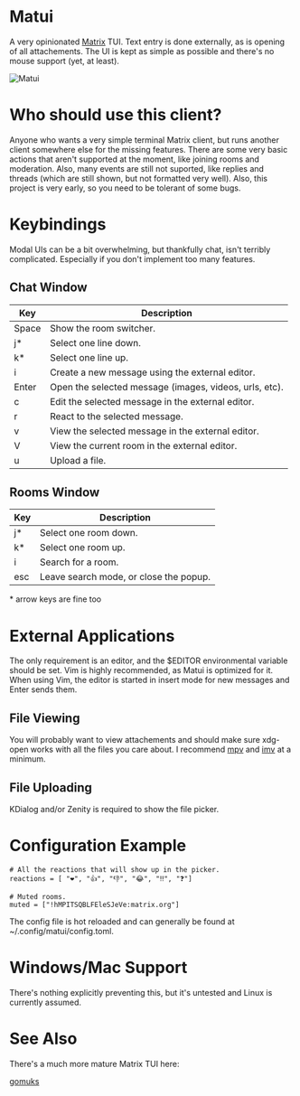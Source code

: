 # Matui

A very opinionated [Matrix](https://matrix.org/) TUI. Text entry is done
externally, as is opening of all attachements. The UI is kept as simple as
possible and there's no mouse support (yet, at least).

![Matui](https://github.com/pkulak/matui/blob/main/screenshot.png?raw=true "The main chat window.")

# Who should use this client?

Anyone who wants a very simple terminal Matrix client, but runs another client
somewhere else for the missing features. There are some very basic actions
that aren't supported at the moment, like joining rooms and moderation. Also,
many events are still not suported, like replies and threads (which are still
shown, but not formatted very well). Also, this project is very early, so you
need to be tolerant of some bugs.

# Keybindings

Modal UIs can be a bit overwhelming, but thankfully chat, isn't terribly
complicated. Especially if you don't implement too many features.

## Chat Window

| Key   | Description                                            |
|-------|--------------------------------------------------------|
| Space | Show the room switcher.                                |
| j*    | Select one line down.                                  | 
| k*    | Select one line up.                                    | 
| i     | Create a new message using the external editor.        | 
| Enter | Open the selected message (images, videos, urls, etc). | 
| c     | Edit the selected message in the external editor.      | 
| r     | React to the selected message.                         | 
| v     | View the selected message in the external editor.      | 
| V     | View the current room in the external editor.          | 
| u     | Upload a file.                                         | 

## Rooms Window

| Key | Description                                     |
|-----|-------------------------------------------------|
| j*  | Select one room down.                           | 
| k*  | Select one room up.                             | 
| i   | Search for a room.                              | 
| esc | Leave search mode, or close the popup.          | 

\* arrow keys are fine too

# External Applications

The only requirement is an editor, and the $EDITOR environmental variable should
be set. Vim is highly recommended, as Matui is optimized for it. When using Vim,
the editor is started in insert mode for new messages and Enter sends them.

## File Viewing

You will probably want to view attachements and should make sure xdg-open works
with all the files you care about. I recommend [mpv](https://mpv.io/) and
[imv](https://sr.ht/~exec64/imv/) at a minimum.

## File Uploading

KDialog and/or Zenity is required to show the file picker.

# Configuration Example

```
# All the reactions that will show up in the picker.
reactions = [ "❤️", "👍", "👎", "😂", "‼️", "❓️"]

# Muted rooms.
muted = ["!hMPITSQBLFEleSJeVe:matrix.org"]
```

The config file is hot reloaded and can generally be found at
~/.config/matui/config.toml.

# Windows/Mac Support

There's nothing explicitly preventing this, but it's untested and Linux is
currently assumed.

# See Also

There's a much more mature Matrix TUI here:

[gomuks](https://github.com/tulir/gomuks)

